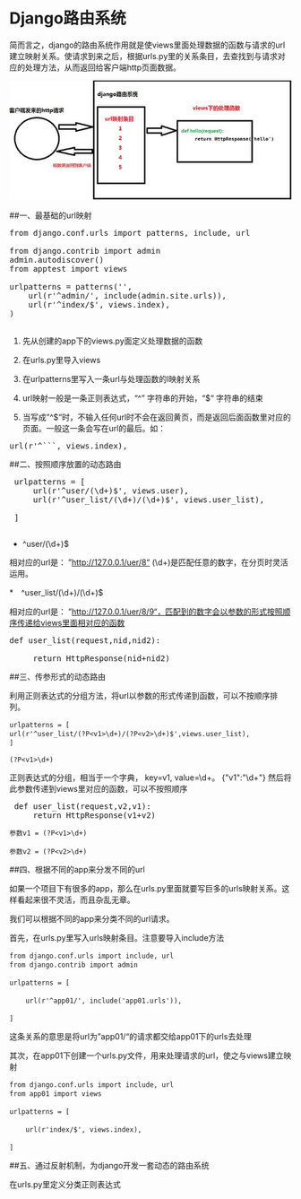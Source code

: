 # Django路由系统

 简而言之，django的路由系统作用就是使views里面处理数据的函数与请求的url建立映射关系。使请求到来之后，根据urls.py里的关系条目，去查找到与请求对应的处理方法，从而返回给客户端http页面数据。
 
 ![](django_router_01.jpg)
 
##一、最基础的url映射
<pre>
from django.conf.urls import patterns, include, url

from django.contrib import admin
admin.autodiscover()
from apptest import views

urlpatterns = patterns('',
    url(r'^admin/', include(admin.site.urls)),
    url(r'^index/$', views.index),
)

</pre>

1. 先从创建的app下的views.py面定义处理数据的函数

2. 在urls.py里导入views

3. 在urlpatterns里写入一条url与处理函数的l映射关系

4. url映射一般是一条正则表达式，“^” 字符串的开始，“$“ 字符串的结束

5. 当写成”^$“时，不输入任何url时不会在返回黄页，而是返回后面函数里对应的页面。一般这一条会写在url的最后。如：

<pre>
url(r'^```, views.index),
</pre>

##二、按照顺序放置的动态路由

<pre>
 urlpatterns = [
     url(r'^user/(\d+)$', views.user),
     url(r'^user_list/(\d+)/(\d+)$', views.user_list),
 
 ]
 </pre>
 
* ^user/(\d+)$ 

相对应的url是： ”http://127.0.0.1/uer/8“ (\d+)是匹配任意的数字，在分页时灵活运用。

*　^user_list/(\d+)/(\d+)$

相对应的url是： ”http://127.0.0.1/uer/8/9“，匹配到的数字会以参数的形式按照顺序传递给views里面相对应的函数

<pre>def user_list(request,nid,nid2):
 
     return HttpResponse(nid+nid2)
</pre>

##三、传参形式的动态路由

利用正则表达式的分组方法，将url以参数的形式传递到函数，可以不按顺序排列。
 
 ```
 urlpatterns = [
 url(r'^user_list/(?P<v1>\d+)/(?P<v2>\d+)$',views.user_list),
 ]
 ```
 
 ```
(?P<v1>\d+)
```

正则表达式的分组，相当于一个字典， key=v1, value=\d+。 {"v1":"\d+"}
然后将此参数传递到views里对应的函数，可以不按照顺序

<pre>
 def user_list(request,v2,v1): 
     return HttpResponse(v1+v2)
</pre>


```
参数v1 = (?P<v1>\d+)

参数v2 = (?P<v2>\d+)

```
##四、根据不同的app来分发不同的url

如果一个项目下有很多的app，那么在urls.py里面就要写巨多的urls映射关系。这样看起来很不灵活，而且杂乱无章。

我们可以根据不同的app来分类不同的url请求。

首先，在urls.py里写入urls映射条目。注意要导入include方法

```
from django.conf.urls import include, url
from django.contrib import admin

urlpatterns = [

    url(r'^app01/', include('app01.urls')),

]
```

这条关系的意思是将url为”app01/“的请求都交给app01下的urls去处理

其次，在app01下创建一个urls.py文件，用来处理请求的url，使之与views建立映射

```
from django.conf.urls import include, url
from app01 import views

urlpatterns = [

    url(r'index/$', views.index),

]
```

##五、通过反射机制，为django开发一套动态的路由系统

在urls.py里定义分类正则表达式
